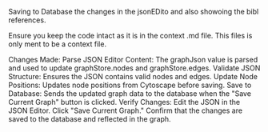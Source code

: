 Saving to Database the changes in the jsonEDito and also showoing the bibl references.

Ensure you keep the code intact as it is in the context .md file. This files is only ment to be a context file.

Changes Made:
Parse JSON Editor Content: The graphJson value is parsed and used to update graphStore.nodes and graphStore.edges.
Validate JSON Structure: Ensures the JSON contains valid nodes and edges.
Update Node Positions: Updates node positions from Cytoscape before saving.
Save to Database: Sends the updated graph data to the database when the "Save Current Graph" button is clicked.
Verify Changes:
Edit the JSON in the JSON Editor.
Click "Save Current Graph."
Confirm that the changes are saved to the database and reflected in the graph.

<template>
  <div class="admin-page">
    <!-- Top Bar -->
    <div class="top-bar sticky-top bg-light p-3 border-bottom">
      <div class="container-fluid">
        <div class="row align-items-center">
          <!-- Graph Selector -->
          <div class="col-md-4 col-sm-12">
            <label for="graphDropdown" class="form-label"
              ><strong>Select Knowledge Graph:</strong></label
            >
            <select
              id="graphDropdown"
              v-model="selectedGraphId"
              @change="loadSelectedGraph"
              class="form-select"
            >
              <option value="" disabled>Select a graph</option>
              <option v-for="graph in knowledgeGraphs" :key="graph.id" :value="graph.id">
                {{ graph.title }}
              </option>
            </select>
          </div>
          <!-- Current Graph ID -->
          <div class="col-md-4 col-sm-12 text-center">
            <p class="mb-0">
              <strong>Current Graph ID:</strong>
              <span>{{ graphStore.currentGraphId || 'Not saved yet' }}</span>
            </p>
          </div>
          <!-- golValidation Errors -->
          <div class="col-md-4 col-sm-12">
            <div v-if="validationErrors.length" class="alert alert-danger mb-0" role="alert">
              <strong>Graph Validation Errors:</strong>
              <ul class="mb-0">
                <li v-for="(error, index) in validationErrors" :key="index">{{ error }}</li>
              </ul>
            </div>
          </div>
        </div>
      </div>
    </div>

    <!-- Main Content -->
    <div class="main-content container-fluid">
      <div class="row">
        <!-- Sidebar (Collapsible) -->
        <div class="col-md-3 sidebar bg-light border-end" :class="{ collapsed: sidebarCollapsed }">
          <div v-if="!sidebarCollapsed">
            <!-- Tabs for Form, JSON Editor, and Node Info -->
            <ul class="nav nav-tabs">
              <li class="nav-item">
                <button
                  class="nav-link"
                  :class="{ active: activeTab === 'form' }"
                  @click="activeTab = 'form'"
                >
                  New Graph
                </button>
              </li>
              <li class="nav-item">
                <button
                  class="nav-link"
                  :class="{ active: activeTab === 'json' }"
                  @click="activeTab = 'json'"
                >
                  Version
                </button>
              </li>
              <li class="nav-item">
                <button
                  class="nav-link"
                  :class="{ active: activeTab === 'node-info' }"
                  @click="activeTab = 'node-info'"
                >
                  Info
                </button>
              </li>
            </ul>
            <div class="tab-content p-3">
              <!-- Create New Graph Form -->
              <div v-if="activeTab === 'form'" class="form-section">
                <h3>Create New Knowledge Graph</h3>
                <form @submit.prevent="saveGraph">
                  <div class="mb-3">
                    <label for="graphTitle" class="form-label">Title:</label>
                    <input
                      id="graphTitle"
                      v-model="graphStore.graphMetadata.title"
                      type="text"
                      class="form-control"
                      required
                    />
                  </div>
                  <div class="mb-3">
                    <label for="graphDescription" class="form-label">Description:</label>
                    <textarea
                      id="graphDescription"
                      v-model="graphStore.graphMetadata.description"
                      class="form-control"
                      rows="4"
                    ></textarea>
                  </div>
                  <div class="mb-3">
                    <label for="graphCreatedBy" class="form-label">Created By:</label>
                    <input
                      id="graphCreatedBy"
                      v-model="graphStore.graphMetadata.createdBy"
                      type="text"
                      class="form-control"
                      required
                    />
                  </div>
                  <button type="submit" class="btn btn-primary">Save Knowledge Graph</button>
                </form>
              </div>
              <!-- Graph History -->
              <div v-if="activeTab === 'json'" class="form-section">
                <h3>Graph History</h3>
                <div
                  id="historyList"
                  tabindex="0"
                  @keydown="handleHistoryKeydown"
                  class="list-group"
                  style="max-height: 600px; overflow-y: auto; border: 1px solid #ddd; padding: 5px"
                >
                  <button
                    v-for="(history, index) in graphHistory"
                    :key="index"
                    @click="onHistoryItemClick(index)"
                    :class="[
                      'list-group-item',
                      'list-group-item-action',
                      { active: index === selectedHistoryIndex },
                    ]"
                    style="cursor: pointer"
                    :aria-selected="index === selectedHistoryIndex"
                    role="option"
                  >
                    Version {{ history.version }} - {{ history.timestamp }}
                  </button>
                  <p v-if="graphHistory.length === 0" class="list-group-item text-center">
                    No history found for the current graph ID.
                  </p>
                </div>
              </div>
              <!-- Node Info Tab -->
              <div v-if="activeTab === 'node-info'" class="form-section">
                <h3>Node Information</h3>
                <div v-if="selectedElement">
                  <h4>{{ selectedElement.label }}</h4>
                  <textarea
                    v-if="selectedElement.info"
                    readonly
                    class="form-control mb-3"
                    style="height: 150px; font-family: monospace; white-space: pre-wrap"
                    v-model="selectedElement.info"
                  ></textarea>
                  <p v-else class="text-muted">No additional information available.</p>
                  <!-- Bibliographic References -->
                  <div v-if="selectedElement.bibl && selectedElement.bibl.length" class="mt-3">
                    <h5>Bibliographic References:</h5>
                    <ul class="list-unstyled">
                      <li v-for="(reference, index) in selectedElement.bibl" :key="index">
                        {{ reference }}
                      </li>
                    </ul>
                  </div>
                </div>
                <div v-else>
                  <p class="text-muted">Select a node or connection to see details.</p>
                </div>
              </div>
            </div>
          </div>
        </div>

        <!-- Main Graph Editor -->
        <div class="col-md-9 main-panel">
          <div class="row">
            <!-- Control Panel (Search and History) -->
            <div class="col-12 control-panel bg-light p-3 border-bottom">
              <div class="row align-items-center">
                <!-- Search Field -->
                <div class="col-md-6 mb-2">
                  <label for="searchField" class="form-label"><strong>Search Nodes:</strong></label>
                  <input
                    id="searchField"
                    v-model="searchQuery"
                    @input="searchNodes"
                    type="text"
                    class="form-control"
                    placeholder="Search by node name..."
                  />
                </div>
                <!-- Buttons -->
                <div class="col-md-6 mb-2 text-end">
                  <button @click="centerAndZoom" class="btn btn-outline-secondary me-2">
                    Center and Zoom
                  </button>
                  <button @click="updateGraphView" class="btn btn-outline-primary me-2">
                    Update Graph
                  </button>
                  <button @click="saveCurrentGraph" class="btn btn-primary">
                    Save Current Graph
                  </button>
                </div>
              </div>
            </div>

            <!-- Graph Editor -->
            <div class="col-12 graph-content">
              <div class="row">
                <div class="col-md-12 graph-editor p-3">
                  <div
                    id="cy"
                    style="width: 100%; height: calc(100vh - 300px); border: 1px solid #ddd"
                  ></div>
                </div>
              </div>
            </div>
            <!-- JSON Editor -->
            <div class="col-12">
              <label for="jsoneditor" class="form-label"><strong>Graph Json Editor:</strong></label>
              <textarea
                id="JsonEditor"
                v-model="graphJson"
                class="form-control"
                style="height: 300px; font-family: monospace; white-space: pre-wrap"
              ></textarea>
              <button @click="updateGraphFromJson" class="btn btn-primary mt-3">
                Update Graph from JSON
              </button>
            </div>
          </div>
        </div>
      </div>
    </div>

  </div>
</template>

<script setup>
import { ref, onMounted, watch, nextTick } from 'vue'
import cytoscape from 'cytoscape'
import { useKnowledgeGraphStore } from '@/stores/knowledgeGraphStore'

// State refs
const cyInstance = ref(null)
const graphStore = useKnowledgeGraphStore()
const selectedElement = ref(null)
const searchQuery = ref('')
const validationErrors = ref([])
const saveMessage = ref('')
const graphHistory = ref([])
const selectedHistoryIndex = ref(-1)
const knowledgeGraphs = ref([])
const selectedGraphId = ref('')
const graphJson = ref(`{
  nodes: [
    { id: 'main', label: 'Main Node', color: 'blue' },
    { id: 'first', label: 'First Node', color: 'red' },
    { id: 'node3', label: 'Node 3', color: 'green' },
    { id: 'Asgard', label: 'Asgard', color: 'goldenrod' }
  ],
  edges: [
    { source: 'main', target: 'first' }
  ]
}`)
const sidebarCollapsed = ref(false)
const activeTab = ref('form')

// Toggle sidebar
const toggleSidebar = () => {
  sidebarCollapsed.value = !sidebarCollapsed.value
}

// Initialize standard graph
const initializeStandardGraph = () => {
  const standardGraph = {
    nodes: [
      { id: 'node1', label: 'Node 1', color: 'blue' },
      { id: 'node2', label: 'Node 2', color: 'green' },
      { id: 'node3', label: 'Node 3', color: 'red' },
      {
        id: 'node4',
        label: 'Node 4',
        color: 'purple',
        type: 'infonode',
        info: 'This is Node 4, an example of an info node.',
      },
    ],
    edges: [
      { source: 'node1', target: 'node2' },
      { source: 'node2', target: 'node3' },
    ],
  }

  graphStore.nodes = standardGraph.nodes.map((node) => ({
    data: {
      id: node.id,
      label: node.label,
      color: node.color, // Preserve color from standardGraph
      type: node.type || null,
      info: node.info || null,
    },
  }))
  graphStore.edges = standardGraph.edges.map((edge) => ({
    data: {
      source: edge.source,
      target: edge.target,
    },
  }))

  const jsonString = JSON.stringify(
    {
      nodes: graphStore.nodes.map((node) => node.data),
      edges: graphStore.edges.map((edge) => edge.data),
    },
    null,
    2,
  )

  graphJson.value = jsonString
  graphStore.graphJson = jsonString

  if (cyInstance.value) {
    cyInstance.value.elements().remove()
    cyInstance.value.add([...graphStore.nodes, ...graphStore.edges])
    cyInstance.value.layout({ name: 'grid' }).run()
  }
}

// Search nodes
const searchNodes = () => {
  if (!cyInstance.value) return

  cyInstance.value.elements().removeClass('highlighted')

  if (searchQuery.value.trim() === '') return

  const matchingNodes = cyInstance.value
    .nodes()
    .filter((node) => node.data('label').toLowerCase().includes(searchQuery.value.toLowerCase()))

  matchingNodes.addClass('highlighted')

  if (matchingNodes.length > 0) {
    cyInstance.value.fit(matchingNodes, 50)
  }
}

// Add node
const addNode = () => {
  const id = `node${graphStore.nodes.length + 1}`
  const label = `Node ${graphStore.nodes.length + 1}`
  const newNode = { data: { id, label, color: 'gray' } } // Default to gray for new nodes
  graphStore.addNode(newNode)
  cyInstance.value.add(newNode)
}

// Add edge
const addEdge = () => {
  if (graphStore.nodes.length < 2) {
    alert('You need at least two nodes to create an edge.')
    return
  }
  const source = graphStore.nodes[graphStore.nodes.length - 2].data.id
  const target = graphStore.nodes[graphStore.nodes.length - 1].data.id
  const newEdge = { data: { id: `${source}_${target}`, source, target } }
  graphStore.addEdge(newEdge)
  cyInstance.value.add(newEdge)
}

// Save graph
const saveGraph = async () => {
  const graphData = {
    metadata: graphStore.graphMetadata,
    nodes: graphStore.nodes,
    edges: graphStore.edges,
  }

  try {
    const response = await fetch('https://knowledge.vegvisr.org/saveknowgraph', {
      method: 'POST',
      headers: { 'Content-Type': 'application/json' },
      body: JSON.stringify(graphData),
    })

    if (response.ok) {
      const result = await response.json()
      alert('Knowledge Graph saved successfully!')
      graphStore.currentGraphId = result.id
      fetchKnowledgeGraphs()
    } else {
      alert('Failed to save the Knowledge Graph.')
    }
  } catch (error) {
    console.error('Error saving the Knowledge Graph:', error)
    alert('An error occurred while saving the Knowledge Graph.')
  }
}

// Generate UUID
const generateUUID = () => {
  return 'xxxxxxxx-xxxx-4xxx-yxxx-xxxxxxxxxxxx'.replace(/[xy]/g, (c) => {
    const r = (Math.random() * 16) | 0
    const v = c === 'x' ? r : (r & 0x3) | 0x8
    return v.toString(16)
  })
}

// Save current graph
const saveCurrentGraph = async () => {
  if (!graphStore.currentGraphId) {
    alert('No graph ID is set. Please save the graph first.')
    return
  }

  try {
    // Parse the JSON Editor content and update the graphStore
    const parsedGraph = JSON.parse(graphJson.value)

    if (!parsedGraph.nodes || !parsedGraph.edges) {
      alert('Invalid graph data. Please ensure the JSON contains "nodes" and "edges".')
      return
    }

    graphStore.nodes = parsedGraph.nodes.map((node) => ({
      data: {
        id: node.id,
        label: node.label,
        color: node.color || 'gray', // Default to gray if no color is provided
        type: node.type || null,
        info: node.info || null,
        bibl: Array.isArray(node.bibl) ? node.bibl : [],
      },
      position: node.position || { x: 0, y: 0 },
    }))

    graphStore.edges = parsedGraph.edges.map((edge) => ({
      data: {
        source: edge.source,
        target: edge.target,
        label: edge.label || null,
        info: edge.info || null,
      },
    }))

    // Update node positions from Cytoscape
    cyInstance.value.nodes().forEach((node) => {
      const updatedNode = graphStore.nodes.find((n) => n.data.id === node.data('id'))
      if (updatedNode) {
        updatedNode.position = node.position()
      }
    })

    const graphData = {
      metadata: graphStore.graphMetadata,
      nodes: graphStore.nodes.map((node) => ({
        ...node.data,
        position: node.position,
      })),
      edges: graphStore.edges.map((edge) => edge.data),
    }

    // Save the graph to the database
    const response = await fetch('https://knowledge.vegvisr.org/saveGraphWithHistory', {
      method: 'POST',
      headers: { 'Content-Type': 'application/json' },
      body: JSON.stringify({
        id: graphStore.currentGraphId,
        graphData,
      }),
    })

    if (response.ok) {
      saveMessage.value = 'Graph saved successfully with history!'
      fetchGraphHistory()
    } else {
      console.error('Failed to save the graph with history:', await response.text())
      saveMessage.value = 'Failed to save the graph with history.'
    }

    setTimeout(() => {
      saveMessage.value = ''
    }, 3000)
  } catch (error) {
    console.error('Error saving the graph with history:', error)
    alert('An error occurred while saving the graph. Please check the JSON format.')
  }
}

// Center and zoom
const centerAndZoom = () => {
  if (cyInstance.value) {
    cyInstance.value.fit()
  }
}

// Parse color (updated to preserve valid colors)
const parseColor = (color) => {
  if (!color) return 'gray' // Default to gray if no color is provided
  const ctx = document.createElement('canvas').getContext('2d')
  ctx.fillStyle = color
  return ctx.fillStyle === color ? color : 'gray' // Return original color if valid, else gray
}

// Update graph from JSON
const updateGraphFromJson = () => {
  try {
    const parsedGraph = JSON.parse(graphStore.graphJson)

    if (parsedGraph.nodes && parsedGraph.edges) {
      graphStore.nodes = parsedGraph.nodes.map((node) => ({
        data: {
          id: node.id,
          label: node.label,
          color: node.color, // Use color from JSON
          type: node.type || null,
          info: node.info || null,
        },
        position: node.position || { x: 0, y: 0 },
      }))
      graphStore.edges = parsedGraph.edges.map((edge) => ({
        data: {
          source: edge.source,
          target: edge.target,
        },
      }))
      cyInstance.value.elements().remove()
      cyInstance.value.add([...graphStore.nodes, ...graphStore.edges])
      cyInstance.value.layout({ name: 'preset' }).run()
    }
  } catch (error) {
    console.error('Invalid JSON format:', error)
    alert('Invalid JSON format. Please check the input.')
  }
}

// Update graph view
const updateGraphView = () => {
  try {
    const parsedGraph = JSON.parse(graphJson.value)
    if (parsedGraph.nodes && parsedGraph.edges) {
      graphStore.nodes = parsedGraph.nodes.map((node) => ({
        data: {
          id: node.id,
          label: node.label,
          color: node.color, // Use color from JSON
          type: node.type || null,
          info: node.info || null,
        },
      }))
      graphStore.edges = parsedGraph.edges.map((edge) => ({
        data: {
          source: edge.source,
          target: edge.target,
        },
      }))
      cyInstance.value.elements().remove()
      cyInstance.value.add([...graphStore.nodes, ...graphStore.edges])
      cyInstance.value
        .layout({
          name: 'cose',
          animate: true,
          animationDuration: 1000,
          fit: true,
          nodeRepulsion: 10000,
          idealEdgeLength: 100,
        })
        .run()
    }
  } catch (error) {
    console.error('Invalid JSON format:', error)
    alert('Invalid JSON format. Please check the input.')
  }
}

// Fetch knowledge graphs
const fetchKnowledgeGraphs = async () => {
  try {
    const response = await fetch('https://knowledge.vegvisr.org/getknowgraphs')
    if (response.ok) {
      const data = await response.json()
      knowledgeGraphs.value = data.results || []
      console.log('Fetched knowledge graphs:', knowledgeGraphs.value)
    } else {
      console.error('Failed to fetch knowledge graphs')
    }
  } catch (error) {
    console.error('Error fetching knowledge graphs:', error)
  }
}

// Load selected graph
const loadSelectedGraph = async () => {
  const graphIdToLoad = selectedGraphId.value
  if (!graphIdToLoad) {
    console.warn('No graph ID selected.')
    return
  }

  try {
    const response = await fetch(`https://knowledge.vegvisr.org/getknowgraph?id=${graphIdToLoad}`)
    if (response.ok) {
      let graphData = await response.json()

      if (typeof graphData === 'string') {
        graphData = JSON.parse(graphData)
      }

      if (!graphData.nodes || !graphData.edges) {
        console.warn('Invalid graph data structure:', graphData)
        graphStore.graphJson = JSON.stringify(graphData, null, 2)
        return
      }

      graphStore.setCurrentGraphId(graphIdToLoad)
      graphStore.graphMetadata = graphData.metadata || { title: '', description: '', createdBy: '' }
      graphStore.nodes = graphData.nodes.map((node) => ({
        data: {
          id: node.id,
          label: node.label,
          color: node.color, // Use color from database
          type: node.type || null,
          info: node.info || null,
          bibl: Array.isArray(node.bibl) ? node.bibl : [],
        },
        position: node.position || { x: 0, y: 0 },
      }))
      graphStore.edges = graphData.edges.map((edge) => ({
        data: {
          source: edge.source,
          target: edge.target,
        },
      }))

      graphStore.graphJson = JSON.stringify(
        {
          nodes: graphStore.nodes.map((node) => ({
            ...node.data,
            position: node.position,
          })),
          edges: graphStore.edges.map((edge) => edge.data),
        },
        null,
        2,
      )

      if (cyInstance.value) {
        cyInstance.value.elements().remove()
        cyInstance.value.add([...graphStore.nodes, ...graphStore.edges])
        cyInstance.value.layout({ name: 'preset' }).run()
        cyInstance.value.fit()
      }
    } else {
      console.error('Failed to load the selected graph:', response.statusText)
    }
  } catch (error) {
    console.error('Error loading the selected graph:', error)
  }
}

// Fetch graph history
const fetchGraphHistory = async () => {
  if (!graphStore.currentGraphId) {
    console.warn('No currentGraphId found. Cannot fetch history.')
    return
  }

  try {
    const response = await fetch(
      `https://knowledge.vegvisr.org/getknowgraphhistory?id=${graphStore.currentGraphId}`,
    )
    if (response.ok) {
      const data = await response.json()
      if (data.history && data.history.results) {
        graphHistory.value = data.history.results.map((item) => ({
          version: item.version,
          timestamp: item.timestamp,
        }))
        console.log('Fetched graph history:', graphHistory.value)
      } else {
        graphHistory.value = []
      }
    } else {
      console.error('Failed to fetch graph history:', response.statusText)
      graphHistory.value = []
    }
  } catch (error) {
    console.error('Error fetching graph history:', error)
    graphHistory.value = []
  }
}

// Load graph version
const loadGraphVersion = async (version) => {
  if (!graphStore.currentGraphId) {
    console.warn('No currentGraphId found. Cannot load version.')
    return
  }

  try {
    const response = await fetch(
      `https://knowledge.vegvisr.org/getknowgraphversion?id=${graphStore.currentGraphId}&version=${version}`,
    )
    if (response.ok) {
      const graphData = await response.json()

      graphStore.nodes = graphData.nodes.map((node) => ({
        data: {
          id: node.id,
          label: node.label,
          color: node.color, // Use color from database
          type: node.type || null,
          info: node.info || null,
        },
        position: node.position || { x: 0, y: 0 },
      }))
      graphStore.edges = graphData.edges.map((edge) => ({
        data: {
          source: edge.source,
          target: edge.target,
        },
      }))
      graphStore.graphJson = JSON.stringify(graphData, null, 2)

      if (cyInstance.value) {
        cyInstance.value.elements().remove()
        cyInstance.value.add([...graphStore.nodes, ...graphStore.edges])
        cyInstance.value.layout({ name: 'preset' }).run()
        cyInstance.value.fit()
      }
    } else {
      console.error('Failed to load graph version:', response.statusText)
    }
  } catch (error) {
    console.error('Error loading graph version:', error)
  }
}

// Handle history keyboard navigation
const handleHistoryKeydown = (event) => {
  if (graphHistory.value.length === 0) return

  if (event.key === 'ArrowDown') {
    selectedHistoryIndex.value = (selectedHistoryIndex.value + 1) % graphHistory.value.length
    ensureHistoryItemVisible(selectedHistoryIndex.value)
    selectHistoryVersion(selectedHistoryIndex.value)
    event.preventDefault()
  } else if (event.key === 'ArrowUp') {
    selectedHistoryIndex.value =
      (selectedHistoryIndex.value - 1 + graphHistory.value.length) % graphHistory.value.length
    ensureHistoryItemVisible(selectedHistoryIndex.value)
    selectHistoryVersion(selectedHistoryIndex.value)
    event.preventDefault()
  } else if (event.key === 'Enter') {
    if (selectedHistoryIndex.value >= 0) {
      selectHistoryVersion(selectedHistoryIndex.value)
    }
  }
}

// Ensure history item is visible
const ensureHistoryItemVisible = (index) => {
  const historyList = document.getElementById('historyList')
  const items = historyList?.getElementsByClassName('list-group-item')
  if (items && items[index]) {
    items[index].scrollIntoView({ block: 'nearest', behavior: 'smooth' })
  }
}

// Select history version
const selectHistoryVersion = (index) => {
  const selectedVersion = graphHistory.value[index]
  if (selectedVersion) {
    loadGraphVersion(selectedVersion.version)
  }
}

// Handle history item click
const onHistoryItemClick = (index) => {
  selectedHistoryIndex.value = index
  selectHistoryVersion(index)
}

// Cytoscape initialization and lifecycle
onMounted(() => {
  console.log('Component mounted. Initializing Cytoscape...')
  const cyContainer = document.getElementById('cy')
  if (!cyContainer) {
    console.error('Cytoscape container #cy not found!')
    return
  }

  try {
    cyInstance.value = cytoscape({
      container: cyContainer,
      elements: [],
      style: [
        {
          selector: 'node',
          style: {
            label: (ele) =>
              ele.data('type') === 'info' ? ele.data('label') + ' ℹ️' : ele.data('label'),
            'background-color': 'data(color)',
            color: '#000',
            'text-valign': 'center',
            'text-halign': 'center',
          },
        },
        {
          selector: 'edge',
          style: {
            width: 2,
            'line-color': '#999',
            'target-arrow-shape': 'triangle',
            'target-arrow-color': '#999',
            'curve-style': 'bezier',
          },
        },
        {
          selector: '.highlighted',
          style: {
            'border-width': 4,
            'border-color': 'yellow',
          },
        },
        {
          selector: 'node:selected',
          style: {
            'border-width': 4,
            'border-color': 'blue',
            'background-color': 'lightblue',
          },
        },
      ],
      layout: {
        name: 'preset',
      },
      boxSelectionEnabled: true,
    })

    const debounce = (func, delay) => {
      let timeout
      return (...args) => {
        clearTimeout(timeout)
        timeout = setTimeout(() => func(...args), delay)
      }
    }

    const updateLayout = debounce(() => {
      if (cyInstance.value) {
        cyInstance.value.layout({ name: 'preset', fit: true }).run()
      }
    }, 300)

    cyInstance.value.on('tap', 'node, edge', (event) => {
      const element = event.target
      const data = element.data()
      selectedElement.value = {
        label: data.label || `${data.source} → ${data.target}`,
        info: data.info || null,
        bibl: Array.isArray(data.bibl) ? data.bibl : [],
      }
    })

    cyInstance.value.on('dragfree', 'node', (event) => {
      const node = event.target
      const updatedNode = graphStore.nodes.find((n) => n.data.id === node.data('id'))
      if (updatedNode) {
        updatedNode.position = node.position()
      }
      updateLayout()
    })

    cyInstance.value.on('select', 'node', (event) => {
      const node = event.target
      node.addClass('selected')
    })

    cyInstance.value.on('unselect', 'node', (event) => {
      const node = event.target
      node.removeClass('selected')
    })

    if (graphStore.currentGraphId) {
      console.log(`Current Graph ID: ${graphStore.currentGraphId}. Loading graph...`)
      selectedGraphId.value = graphStore.currentGraphId
      loadSelectedGraph()
    } else {
      console.log('No currentGraphId. Initializing standard graph...')
      initializeStandardGraph()
    }

    fetchKnowledgeGraphs()
    fetchGraphHistory()
  } catch (error) {
    console.error('Error initializing Cytoscape:', error)
  }
})

// Watch graph changes
watch(
  () => [graphStore.nodes, graphStore.edges],
  () => {
    graphJson.value = JSON.stringify(
      {
        nodes: graphStore.nodes.map((node) => node.data),
        edges: graphStore.edges.map((edge) => edge.data),
      },
      null,
      2,
    )
  },
  { deep: true },
)
</script>

<style scoped>
/* Bootstrap CDN included in index.html or main app */
.admin-page {
  height: 100vh;
  display: flex;
  flex-direction: column;
  overflow: auto;
}

.top-bar {
  z-index: 1000;
  box-shadow: 0 2px 4px rgba(0, 0, 0, 0.1);
}

.main-content {
  flex: 1;
  overflow: auto;
}

.sidebar {
  transition: width 0.3s;
  width: 25%;
  overflow-y: auto;
  padding: 20px;
}

.sidebar.collapsed {
  width: 0;
  padding: 0;
  overflow: auto;
}

.main-panel {
  height: 100%;
  overflow: auto;
}

.control-panel {
  background: #f8f9fa;
  border-radius: 8px;
  margin-bottom: 20px;
}

.graph-editor {
  background: #fff;
  border-radius: 8px;
  box-shadow: 0 2px 8px rgba(0, 0, 0, 0.1);
}

.info-section {
  background: #f8f9fa;
  border-radius: 8px;
  overflow-y: auto;
  max-height: calc(100vh - 300px);
}

.graph-content {
  height: calc(100vh - 200px);
}

.form-section {
  background: transparent;
}

.nav-tabs .nav-link {
  border-radius: 0;
}

.nav-tabs .nav-link.active {
  background: #fff;
  border-bottom: 2px solid #007bff;
}

.btn {
  transition: background-color 0.2s;
}

.list-group-item-action:hover {
  background-color: #e9ecef;
}

.alert {
  border-radius: 8px;
}

@media (max-width: 768px) {
  .sidebar {
    position: fixed;
    z-index: 1000;
    height: 100%;
    width: 80%;
    left: 0;
    transform: translateX(-100%);
  }

  .sidebar.collapsed {
    transform: translateX(0);
  }

  .main-panel {
    width: 100%;
  }
}
</style>
